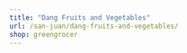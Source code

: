 ```yaml
---
title: "Dang Fruits and Vegetables"
url: /san-juan/dang-fruits-and-vegetables/
shop: greengrocer
---
```

